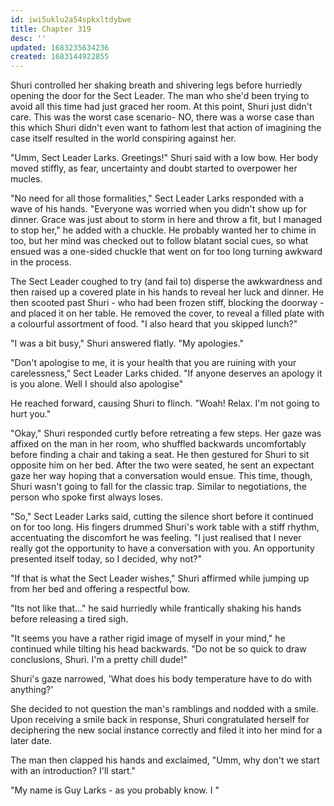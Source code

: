 ```yaml
---
id: iwi5uklu2a54spkxltdybwe
title: Chapter 319
desc: ''
updated: 1683235634236
created: 1683144922855
---
```


Shuri controlled her shaking breath and shivering legs before hurriedly opening the door for the Sect Leader. The man who she'd been trying to avoid all this time had just graced her room. At this point, Shuri just didn't care. This was the worst case scenario- NO, there was a worse case than this which Shuri didn't even want to fathom lest that action of imagining the case itself resulted in the world conspiring against her.

"Umm, Sect Leader Larks. Greetings!" Shuri said with a low bow. Her body moved stiffly, as fear, uncertainty and doubt started to overpower her mucles.

"No need for all those formalities," Sect Leader Larks responded with a wave of his hands. "Everyone was worried when you didn't show up for dinner. Grace was just about to storm in here and throw a fit, but I managed to stop her," he added with a chuckle. He probably wanted her to chime in too, but her mind was checked out to follow blatant social cues, so what ensued was a one-sided chuckle that went on for too long turning awkward in the process. 

The Sect Leader coughed to try (and fail to) disperse the awkwardness and then raised up a covered plate in his hands to reveal her luck and dinner. He then scooted past Shuri - who had been frozen stiff, blocking the doorway - and placed it on her table. He removed the cover, to reveal a filled plate with a colourful assortment of food. "I also heard that you skipped lunch?"

"I was a bit busy," Shuri answered flatly. "My apologies."

"Don't apologise to me, it is your health that you are ruining with your carelessness," Sect Leader Larks chided. "If anyone deserves an apology it is you alone. Well I should also apologise"

He reached forward, causing Shuri to flinch. "Woah! Relax. I'm not going to hurt you."

"Okay," Shuri responded curtly before retreating a few steps. Her gaze was affixed on the man in her room, who shuffled backwards uncomfortably before finding a chair and taking a seat. He then gestured for Shuri to sit opposite him on her bed. After the two were seated, he sent an expectant gaze her way hoping that a conversation would ensue. This time, though, Shuri wasn't going to fall for the classic trap. Similar to negotiations, the person who spoke first always loses.

"So," Sect Leader Larks said, cutting the silence short before it continued on for too long. His fingers drummed Shuri's work table with a stiff rhythm, accentuating the discomfort he was feeling. "I just realised that I never really got the opportunity to have a conversation with you. An opportunity presented itself today, so I decided, why not?"

"If that is what the Sect Leader wishes," Shuri affirmed while jumping up from her bed and offering a respectful bow.

"Its not like that..." he said hurriedly while frantically shaking his hands before releasing a tired sigh.

"It seems you have a rather rigid image of myself in your mind," he continued while tilting his head backwards. "Do not be so quick to draw conclusions, Shuri. I'm a pretty chill dude!"

Shuri's gaze narrowed, 'What does his body temperature have to do with anything?'

She decided to not question the man's ramblings and nodded with a smile. Upon receiving a smile back in response, Shuri congratulated herself for deciphering the new social instance correctly and filed it into her mind for a later date.

The man then clapped his hands and exclaimed, "Umm, why don't we start with an introduction? I'll start."

"My name is Guy Larks - as you probably know. I "
